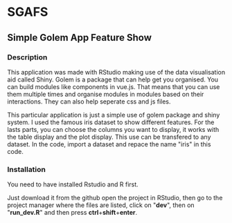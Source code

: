 # SGAFS 
## Simple Golem App Feature Show

### Description
This application was made with RStudio making use of the data visualisation aid called Shiny.
Golem is a package that can help get you organised. You can build modules like components in vue.js.
That means that you can use them multiple times and organise modules in modules based on their interactions.
They can also help seperate css and js files.

This particular application is just a simple use of golem package and shiny system. I used the famous iris dataset to show different features.
For the lasts parts, you can choose the columns you want to display, it works with the table display and the plot display. 
This use can be transfered to any dataset.
In the code, import a dataset and repace the name "iris" in this code. 

### Installation
You need to have installed Rstudio and R first.

Just download it from the github open the project in RStudio, then go to the project manager where the files are listed, click on "**dev**", then on "**run_dev.R**" and then press **ctrl**+**shift**+**enter**.
